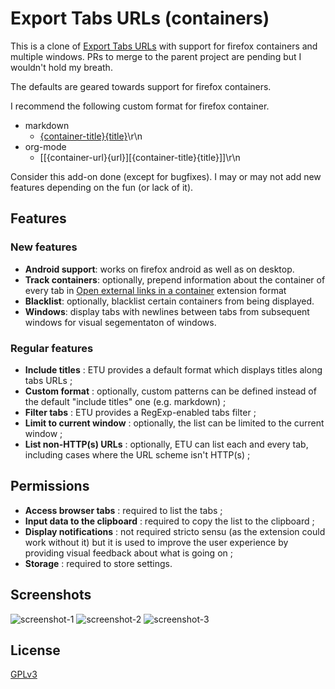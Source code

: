 # Export Tabs URLs (containers)

This is a clone of  [Export Tabs URLs](https://addons.mozilla.org/en-US/firefox/addon/export-tabs-urls-and-titles/) with support for firefox containers and multiple windows. PRs to merge to the parent project are pending but I wouldn't hold my breath.

The defaults are geared towards support for firefox containers.

I recommend the following custom format for firefox container.
- markdown 
  - [{container-title}{title}]({container-url}{url})\r\n
- org-mode
  - [[{container-url}{url}][{container-title}{title}]]\r\n


Consider this add-on done (except for bugfixes). I may or may not add new features depending on the fun (or lack of it).

## Features
### New features
- **Android support**: works on firefox android as well as on desktop.
- **Track containers**: optionally, prepend information about the container of every tab in [Open external links in a container](https://addons.mozilla.org/en-US/firefox/addon/open-url-in-container/) extension format
- **Blacklist**: optionally, blacklist certain containers from being displayed.
- **Windows**: display tabs with newlines between tabs from subsequent windows for visual segementaton of windows. 

### Regular features
- **Include titles** : ETU provides a default format which displays titles along tabs URLs ;
- **Custom format** : optionally, custom patterns can be defined instead of the default "include titles" one (e.g. markdown) ;
- **Filter tabs** : ETU provides a RegExp-enabled tabs filter ;
- **Limit to current window** : optionally, the list can be limited to the current window ;
- **List non-HTTP(s) URLs** : optionally, ETU can list each and every tab, including cases where the URL scheme isn't HTTP(s) ;

## Permissions

- **Access browser tabs** : required to list the tabs ;
- **Input data to the clipboard** : required to copy the list to the clipboard ;
- **Display notifications** : not required stricto sensu (as the extension could work without it) but it is used to improve the user experience by providing visual feedback about what is going on ;
- **Storage** : required to store settings.

## Screenshots

![screenshot-1](https://imgs.be/5cadf463-2668.png)
![screenshot-2](https://imgs.be/5cadf439-1411.png)
![screenshot-3](https://imgs.be/5cadf44d-1457.png)

## License

[GPLv3](LICENSE)
